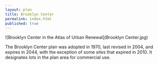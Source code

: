 ```yaml
---
layout: plan
title: Brooklyn Center
permalink: index.html
published: true
---
```


![Brooklyn Center in the Atlas of Urban Renewal](Brooklyn Center.jpg)

The Brooklyn Center plan was adopted in 1970, last revised in 2004, and expires in 2044, with the exception of some sites that expired in 2010. It designates lots in the plan area for commercial use.
